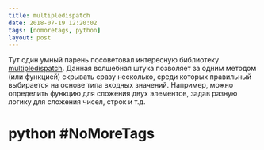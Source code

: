 ```yaml
---
title: multipledispatch
date: 2018-07-19 12:20:02
tags: [nomoretags, python]
layout: post
---
```


Тут один умный парень посоветовал интересную библиотеку [multipledispatch](https://github.com/mrocklin/multipledispatch). Данная волшебная штука позволяет за одним методом (или функцией) скрывать сразу несколько, среди которых правильный выбирается на основе типа входных значений. Например, можно определить функцию для сложения двух элементов, задав разную логику для сложения чисел, строк и т.д.

# python #NoMoreTags
